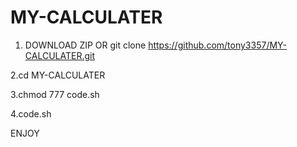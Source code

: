 # MY-CALCULATER  

1. DOWNLOAD ZIP OR  git clone  https://github.com/tony3357/MY-CALCULATER.git

  2.cd MY-CALCULATER

  3.chmod 777 code.sh
  
  4.code.sh

  ENJOY    
  
  

